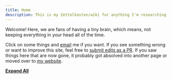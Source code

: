 ```yaml
---
title: Home
description: This is my Zettelkasten/wiki for anything I'm researching or interested in.
---
```


Welcome! Here, we are fans of having a tiny brain, which means, not keeping everything in your head all of the time. 

Click on some things and [email](mailto:milopfultz@gmail.com) me if you want. If you see something wrong or want to improve this site, feel free to [submit edits as a PR](https://github.com/milofultz/tinybrainfans/). If you saw things here that are now gone, it probably got absolved into another page or moved over to [my website](https://milofultz.com/).

<a href="#" style="cursor: pointer; font-weight: bold; text-decoration: underline;" onClick="Array.from(document.querySelectorAll('details')).forEach(el => el.open = true)">Expand All</a>

